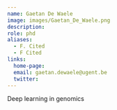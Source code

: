 ```yaml
---
name: Gaetan De Waele
image: images/Gaetan_De_Waele.png
description:
role: phd
aliases:
  - F. Cited
  - F Cited
links:
  home-page: 
  email: gaetan.dewaele@ugent.be
  twitter: 
---
```



Deep learning in genomics
